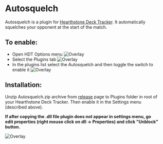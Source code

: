 # Autosquelch

Autosquelch is a plugin for [Hearthstone Deck Tracker].
It automatically squelches your opponent at the start of the match.

## To enable:
- Open HDT Options menu
![Overlay](http://screencast.com/t/qy4i8ySEq6J "options")
- Select the Plugins tab
![Overlay](http://screencast.com/t/sHQCbjYddqI "plugins")
- In the plugins list select the Autosquelch and then toggle the switch to enable it
![Overlay](http://screencast.com/t/HqAtHZXuFli "autosquelch")

## Installation:
Unzip Autosquelch.zip archive from [release] page to Plugins folder in root of your Hearthstone Deck Tracker.
Then enable it in the Settings menu (described above).

**If after copying the .dll file plugin does not appear in settings menu, go edit properties (right mouse click on dll -> Properties) and click "Unblock" button.**

![Overlay](http://i.imgur.com/QZ7w5nV.png "Unblocking dll")

[Hearthstone Deck Tracker]:https://github.com/Epix37/Hearthstone-Deck-Tracker
[release]:https://github.com/ko-vasilev/hearthstone-autosquelch/releases/latest
